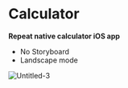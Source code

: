 # Calculator

**Repeat native calculator iOS app**

* No Storyboard
* Landscape mode

![Untitled-3](https://user-images.githubusercontent.com/54902273/166101839-3b2fbbe1-be30-416e-95d9-42ce5935694a.gif)
